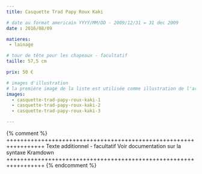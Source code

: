 ```yaml
---
title: Casquette Trad Papy Roux Kaki

# date au format americain YYYY/MM/DD - 2009/12/31 = 31 dec 2009
date : 2016/08/09

matieres:
 - lainage

# tour de tête pour les chapeaux - facultatif
taille: 57,5 cm

prix: 50 €

# images d'illustration
# la première image de la liste est utilisée comme illustration de l'article dans les pages de listing.
images:
  - casquette-trad-papy-roux-kaki-1
  - casquette-trad-papy-roux-kaki-2
  - casquette-trad-papy-roux-kaki-3

---
```

{% comment %} +++++++++++++++++++++++++++++++++++++++++++++++++++++++++++++++++
              Texte additionnel - facultatif
              Voir documentation sur la syntaxe Kramdown
+++++++++++++++++++++++++++++++++++++++++++++++++++++++++++++++++ {% endcomment %}
